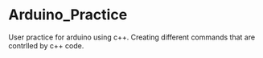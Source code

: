 # Arduino_Practice
User practice for arduino using c++. Creating different commands that are contrlled by c++ code.

